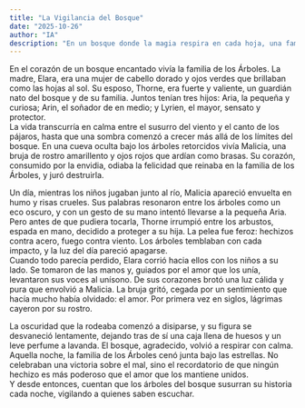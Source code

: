 ```yaml
---
title: "La Vigilancia del Bosque"
date: "2025-10-26"
author: "IA"
description: "En un bosque donde la magia respira en cada hoja, una familia unida por el amor se enfrenta a la oscuridad para proteger lo que más importa."
---
```

En el corazón de un bosque encantado vivía la familia de los Árboles. La madre, Elara, era una mujer de cabello dorado y ojos verdes que brillaban como las hojas al sol. Su esposo, Thorne, era fuerte y valiente, un guardián nato del bosque y de su familia. Juntos tenían tres hijos: Aria, la pequeña y curiosa; Arin, el soñador de en medio; y Lyrien, el mayor, sensato y protector.
<br>
La vida transcurría en calma entre el susurro del viento y el canto de los pájaros, hasta que una sombra comenzó a crecer más allá de los límites del bosque. En una cueva oculta bajo los árboles retorcidos vivía Malicia, una bruja de rostro amarillento y ojos rojos que ardían como brasas. Su corazón, consumido por la envidia, odiaba la felicidad que reinaba en la familia de los Árboles, y juró destruirla.

Un día, mientras los niños jugaban junto al río, Malicia apareció envuelta en humo y risas crueles. Sus palabras resonaron entre los árboles como un eco oscuro, y con un gesto de su mano intentó llevarse a la pequeña Aria. Pero antes de que pudiera tocarla, Thorne irrumpió entre los arbustos, espada en mano, decidido a proteger a su hija. La pelea fue feroz: hechizos contra acero, fuego contra viento. Los árboles temblaban con cada impacto, y la luz del día pareció apagarse.
<br>
Cuando todo parecía perdido, Elara corrió hacia ellos con los niños a su lado. Se tomaron de las manos y, guiados por el amor que los unía, levantaron sus voces al unísono. De sus corazones brotó una luz cálida y pura que envolvió a Malicia. La bruja gritó, cegada por un sentimiento que hacía mucho había olvidado: el amor. Por primera vez en siglos, lágrimas cayeron por su rostro.

La oscuridad que la rodeaba comenzó a disiparse, y su figura se desvaneció lentamente, dejando tras de sí una caja llena de huesos y un leve perfume a lavanda. El bosque, agradecido, volvió a respirar con calma. Aquella noche, la familia de los Árboles cenó junta bajo las estrellas. No celebraban una victoria sobre el mal, sino el recordatorio de que ningún hechizo es más poderoso que el amor que los mantiene unidos.
<br>
Y desde entonces, cuentan que los árboles del bosque susurran su historia cada noche, vigilando a quienes saben escuchar.